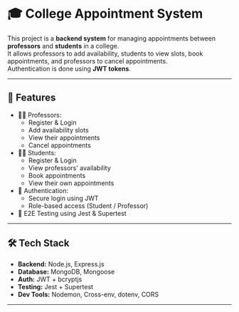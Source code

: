# 🎓 College Appointment System

This project is a **backend system** for managing appointments between **professors** and **students** in a college.  
It allows professors to add availability, students to view slots, book appointments, and professors to cancel appointments.  
Authentication is done using **JWT tokens**.

---

## 🚀 Features
- 👨‍🏫 Professors:
  - Register & Login
  - Add availability slots
  - View their appointments
  - Cancel appointments
- 👩‍🎓 Students:
  - Register & Login
  - View professors' availability
  - Book appointments
  - View their own appointments
- 🔐 Authentication:
  - Secure login using JWT
  - Role-based access (Student / Professor)
- 🧪 E2E Testing using Jest & Supertest

---

## 🛠️ Tech Stack
- **Backend:** Node.js, Express.js
- **Database:** MongoDB, Mongoose
- **Auth:** JWT + bcryptjs
- **Testing:** Jest + Supertest
- **Dev Tools:** Nodemon, Cross-env, dotenv, CORS

---
